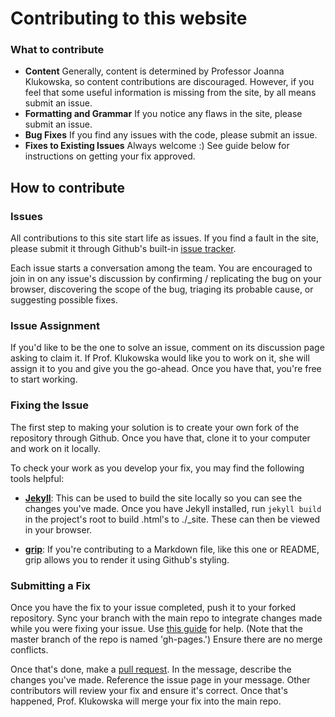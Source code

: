 # Contributing to this website

### What to contribute

* __Content__ Generally, content is determined by Professor Joanna Klukowska, so content contributions are discouraged.  However, if you feel that some useful information is missing from the site, by all means submit an issue.
* __Formatting and Grammar__ If you notice any flaws in the site, please submit an issue.
* __Bug Fixes__ If you find any issues with the code, please submit an issue.
* __Fixes to Existing Issues__ Always welcome :) See guide below for instructions on getting your fix approved.

## How to contribute

### Issues

All contributions to this site start life as issues.  If you find a fault in the site, please submit it through Github's built-in [issue tracker](https://github.com/joannakl/cs480_s18/issues).  

Each issue starts a conversation among the team.  You are encouraged to join in on any issue's discussion by confirming / replicating the bug on your browser, discovering the scope of the bug, triaging its probable cause, or suggesting possible fixes.

### Issue Assignment

If you'd like to be the one to solve an issue, comment on its discussion page asking to claim it.  If Prof. Klukowska would like you to work on it, she will assign it to you and give you the go-ahead.  Once you have that, you're free to start working.

### Fixing the Issue

The first step to making your solution is to create your own fork of the repository through Github.  Once you have that, clone it to your computer and work on it locally.

To check your work as you develop your fix, you may find the following tools helpful:

* [__Jekyll__](https://jekyllrb.com/): This can be used to build the site locally so you can see the changes you've made.  Once you have Jekyll installed, run `jekyll build` in the project's root to build .html's to ./\_site.  These can then be viewed in your browser.

* [__grip__](https://github.com/joeyespo/grip): If you're contributing to a Markdown file, like this one or README, grip allows you to render it using Github's styling.

### Submitting a Fix

Once you have the fix to your issue completed, push it to your forked repository.  Sync your branch with the main repo to integrate changes made while you were fixing your issue.  Use [this guide](https://help.github.com/articles/syncing-a-fork/) for help.  (Note that the master branch of the repo is named 'gh-pages.')  Ensure there are no merge conflicts.  

Once that's done, make a [pull request](https://github.com/joannakl/cs480_s18/pulls).  In the message, describe the changes you've made.  Reference the issue page in your message.  Other contributors will review your fix and ensure it's correct.  Once that's happened, Prof. Klukowska will merge your fix into the main repo.  


